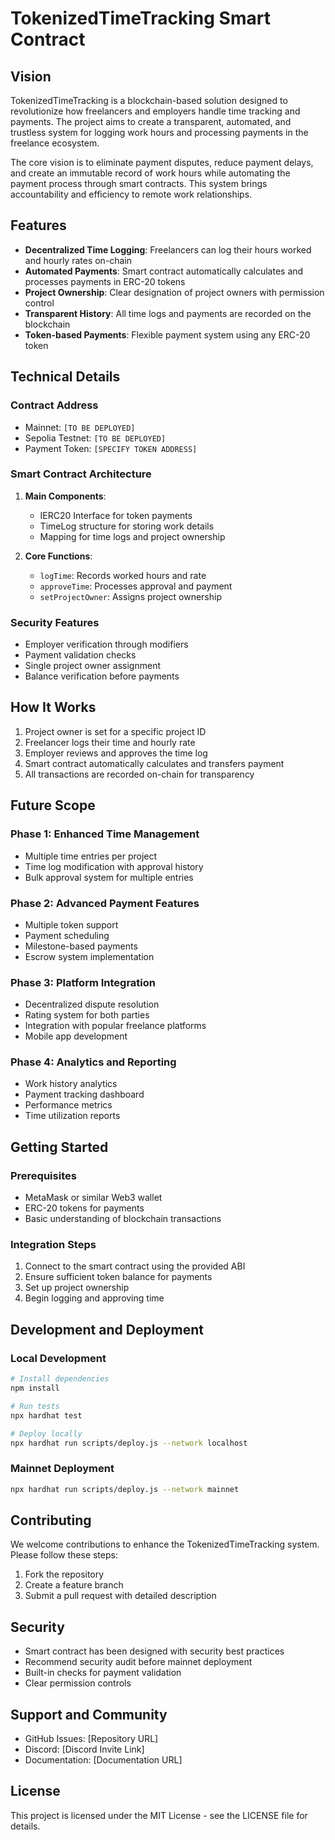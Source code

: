 # TokenizedTimeTracking Smart Contract

## Vision
TokenizedTimeTracking is a blockchain-based solution designed to revolutionize how freelancers and employers handle time tracking and payments. The project aims to create a transparent, automated, and trustless system for logging work hours and processing payments in the freelance ecosystem.

The core vision is to eliminate payment disputes, reduce payment delays, and create an immutable record of work hours while automating the payment process through smart contracts. This system brings accountability and efficiency to remote work relationships.

## Features
- **Decentralized Time Logging**: Freelancers can log their hours worked and hourly rates on-chain
- **Automated Payments**: Smart contract automatically calculates and processes payments in ERC-20 tokens
- **Project Ownership**: Clear designation of project owners with permission control
- **Transparent History**: All time logs and payments are recorded on the blockchain
- **Token-based Payments**: Flexible payment system using any ERC-20 token

## Technical Details

### Contract Address
- Mainnet: `[TO BE DEPLOYED]`
- Sepolia Testnet: `[TO BE DEPLOYED]`
- Payment Token: `[SPECIFY TOKEN ADDRESS]`

### Smart Contract Architecture
1. **Main Components**:
   - IERC20 Interface for token payments
   - TimeLog structure for storing work details
   - Mapping for time logs and project ownership
   
2. **Core Functions**:
   - `logTime`: Records worked hours and rate
   - `approveTime`: Processes approval and payment
   - `setProjectOwner`: Assigns project ownership

### Security Features
- Employer verification through modifiers
- Payment validation checks
- Single project owner assignment
- Balance verification before payments

## How It Works
1. Project owner is set for a specific project ID
2. Freelancer logs their time and hourly rate
3. Employer reviews and approves the time log
4. Smart contract automatically calculates and transfers payment
5. All transactions are recorded on-chain for transparency

## Future Scope

### Phase 1: Enhanced Time Management
- Multiple time entries per project
- Time log modification with approval history
- Bulk approval system for multiple entries

### Phase 2: Advanced Payment Features
- Multiple token support
- Payment scheduling
- Milestone-based payments
- Escrow system implementation

### Phase 3: Platform Integration
- Decentralized dispute resolution
- Rating system for both parties
- Integration with popular freelance platforms
- Mobile app development

### Phase 4: Analytics and Reporting
- Work history analytics
- Payment tracking dashboard
- Performance metrics
- Time utilization reports

## Getting Started

### Prerequisites
- MetaMask or similar Web3 wallet
- ERC-20 tokens for payments
- Basic understanding of blockchain transactions

### Integration Steps
1. Connect to the smart contract using the provided ABI
2. Ensure sufficient token balance for payments
3. Set up project ownership
4. Begin logging and approving time

## Development and Deployment

### Local Development
```bash
# Install dependencies
npm install

# Run tests
npx hardhat test

# Deploy locally
npx hardhat run scripts/deploy.js --network localhost
```

### Mainnet Deployment
```bash
npx hardhat run scripts/deploy.js --network mainnet
```

## Contributing
We welcome contributions to enhance the TokenizedTimeTracking system. Please follow these steps:
1. Fork the repository
2. Create a feature branch
3. Submit a pull request with detailed description

## Security
- Smart contract has been designed with security best practices
- Recommend security audit before mainnet deployment
- Built-in checks for payment validation
- Clear permission controls

## Support and Community
- GitHub Issues: [Repository URL]
- Discord: [Discord Invite Link]
- Documentation: [Documentation URL]

## License
This project is licensed under the MIT License - see the LICENSE file for details.

